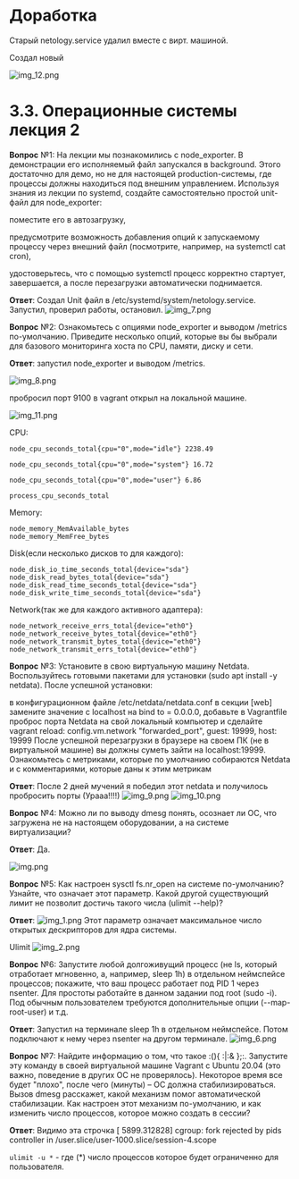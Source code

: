 # Доработка

Старый netology.service удалил вместе с вирт. машиной.

Создал новый 

![img_12.png](img_12.png)

# 3.3. Операционные системы лекция 2

**Вопрос** №1: На лекции мы познакомились с node_exporter. В демонстрации его исполняемый файл запускался в background. Этого достаточно для демо, но не для настоящей production-системы, где процессы должны находиться под внешним управлением. Используя знания из лекции по systemd, создайте самостоятельно простой unit-файл для node_exporter:

поместите его в автозагрузку,

предусмотрите возможность добавления опций к запускаемому процессу через внешний файл (посмотрите, например, на systemctl cat cron),

удостоверьтесь, что с помощью systemctl процесс корректно стартует, завершается, а после перезагрузки автоматически поднимается.

**Ответ**: 
Создал Unit файл в /etc/systemd/system/netology.service. Запустил, проверил работы, остановил.
![img_7.png](img_7.png)

**Вопрос** №2: Ознакомьтесь с опциями node_exporter и выводом /metrics по-умолчанию. Приведите несколько опций, которые вы бы выбрали для базового мониторинга хоста по CPU, памяти, диску и сети.

**Ответ**: запустил node_exporter и выводом /metrics.

![img_8.png](img_8.png)

пробросил порт 9100 в vagrant открыл на локальной машине.

![img_11.png](img_11.png)

CPU:
    

    node_cpu_seconds_total{cpu="0",mode="idle"} 2238.49

    node_cpu_seconds_total{cpu="0",mode="system"} 16.72

    node_cpu_seconds_total{cpu="0",mode="user"} 6.86

    process_cpu_seconds_total

    
Memory:

    node_memory_MemAvailable_bytes 
    node_memory_MemFree_bytes
    
Disk(если несколько дисков то для каждого):

    node_disk_io_time_seconds_total{device="sda"} 
    node_disk_read_bytes_total{device="sda"} 
    node_disk_read_time_seconds_total{device="sda"} 
    node_disk_write_time_seconds_total{device="sda"}
    
Network(так же для каждого активного адаптера):

    node_network_receive_errs_total{device="eth0"} 
    node_network_receive_bytes_total{device="eth0"} 
    node_network_transmit_bytes_total{device="eth0"}
    node_network_transmit_errs_total{device="eth0"}

**Вопрос** №3: Установите в свою виртуальную машину Netdata. Воспользуйтесь готовыми пакетами для установки (sudo apt install -y netdata). После успешной установки:

в конфигурационном файле /etc/netdata/netdata.conf в секции [web] замените значение с localhost на bind to = 0.0.0.0,
добавьте в Vagrantfile проброс порта Netdata на свой локальный компьютер и сделайте vagrant reload:
config.vm.network "forwarded_port", guest: 19999, host: 19999
После успешной перезагрузки в браузере на своем ПК (не в виртуальной машине) вы должны суметь зайти на localhost:19999. Ознакомьтесь с метриками, которые по умолчанию собираются Netdata и с комментариями, которые даны к этим метрикам

**Ответ**: После 2 дней мучений я победил этот netdata и получилось пробросить порты (Урааа!!!!)
![img_9.png](img_9.png)
![img_10.png](img_10.png)

**Вопрос** №4: Можно ли по выводу dmesg понять, осознает ли ОС, что загружена не на настоящем оборудовании, а на системе виртуализации?

**Ответ**: Да. 

![img.png](img.png)

**Вопрос** №5: Как настроен sysctl fs.nr_open на системе по-умолчанию? Узнайте, что означает этот параметр. Какой другой существующий лимит не позволит достичь такого числа (ulimit --help)?

**Ответ**: ![img_1.png](img_1.png) Этот параметр означает максимальное число открытых дескрипторов для ядра системы. 

Ulimit ![img_2.png](img_2.png)

**Вопрос** №6: Запустите любой долгоживущий процесс (не ls, который отработает мгновенно, а, например, sleep 1h) в отдельном неймспейсе процессов; покажите, что ваш процесс работает под PID 1 через nsenter. Для простоты работайте в данном задании под root (sudo -i). Под обычным пользователем требуются дополнительные опции (--map-root-user) и т.д.

**Ответ**: Запустил на терминале sleep 1h в отдельном неймспейсе. Потом подключают к нему через nsenter на другом терминале.
![img_6.png](img_6.png)

**Вопрос** №7: Найдите информацию о том, что такое :(){ :|:& };:. Запустите эту команду в своей виртуальной машине Vagrant с Ubuntu 20.04 (это важно, поведение в других ОС не проверялось). Некоторое время все будет "плохо", после чего (минуты) – ОС должна стабилизироваться. Вызов dmesg расскажет, какой механизм помог автоматической стабилизации. Как настроен этот механизм по-умолчанию, и как изменить число процессов, которое можно создать в сессии?

**Ответ**: Видимо эта строчка [ 5899.312828] cgroup: fork rejected by pids controller in /user.slice/user-1000.slice/session-4.scope

`ulimit -u *` - где (*) число процессов которое будет ограниченно для пользователя.
